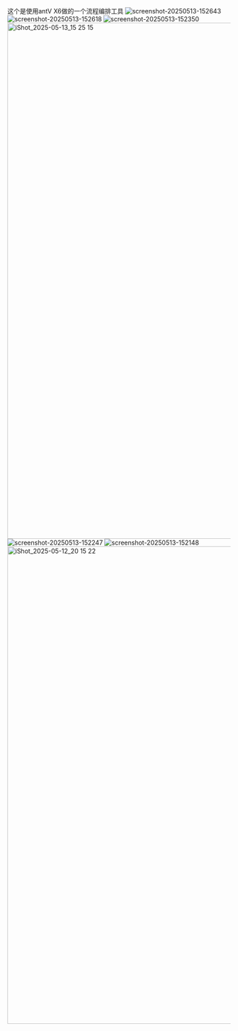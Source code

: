 这个是使用antV X6做的一个流程编排工具
![screenshot-20250513-152643](https://github.com/user-attachments/assets/3381b5c0-4a15-4a23-9ec1-e88acc7ddf89)
![screenshot-20250513-152618](https://github.com/user-attachments/assets/8c4fed37-5041-4579-bd59-40a2bb14b13e)
![screenshot-20250513-152350](https://github.com/user-attachments/assets/29f283ed-8497-46a3-aac6-cdf00b14e84a)
<img width="1166" alt="iShot_2025-05-13_15 25 15" src="https://github.com/user-attachments/assets/3984bbda-5798-4bb4-91fd-c9b71d3b2616" />
![screenshot-20250513-152247](https://github.com/user-attachments/assets/defdf5c5-6a2c-466d-9b82-ba71540b18cf)
![screenshot-20250513-152148](https://github.com/user-attachments/assets/53350fb0-517d-4d85-b711-029ee1a2eb2c)
<img width="1079" alt="iShot_2025-05-12_20 15 22" src="https://github.com/user-attachments/assets/008c969b-3712-478b-b11c-5f7f1ec62103" />
